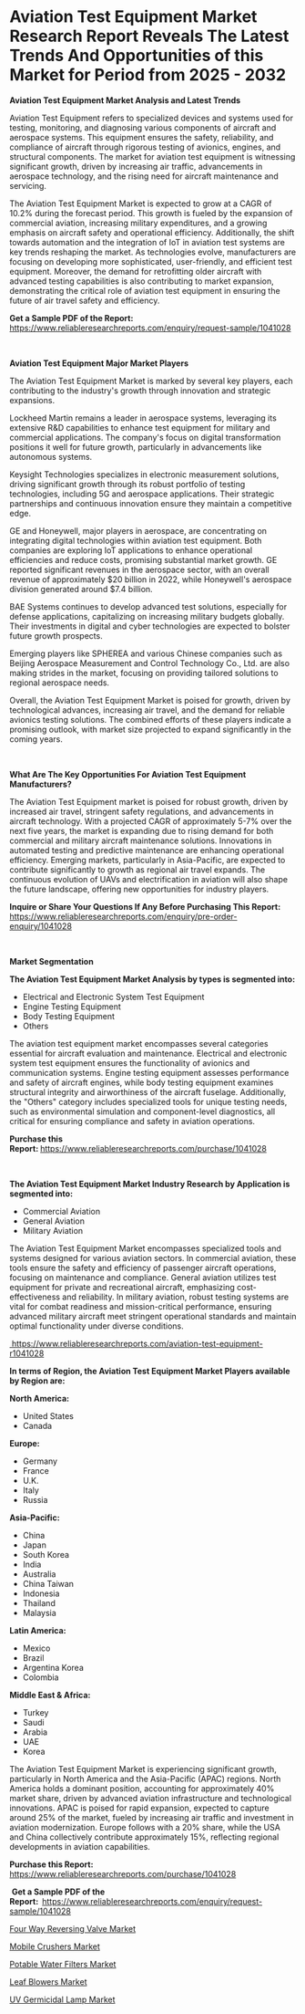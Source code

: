 <p><h1>Aviation Test Equipment Market Research Report Reveals The Latest Trends And Opportunities of this Market for Period from 2025 - 2032</h1></p><p><strong>Aviation Test Equipment Market Analysis and Latest Trends</strong></p>
<p><p>Aviation Test Equipment refers to specialized devices and systems used for testing, monitoring, and diagnosing various components of aircraft and aerospace systems. This equipment ensures the safety, reliability, and compliance of aircraft through rigorous testing of avionics, engines, and structural components. The market for aviation test equipment is witnessing significant growth, driven by increasing air traffic, advancements in aerospace technology, and the rising need for aircraft maintenance and servicing.</p><p>The Aviation Test Equipment Market is expected to grow at a CAGR of 10.2% during the forecast period. This growth is fueled by the expansion of commercial aviation, increasing military expenditures, and a growing emphasis on aircraft safety and operational efficiency. Additionally, the shift towards automation and the integration of IoT in aviation test systems are key trends reshaping the market. As technologies evolve, manufacturers are focusing on developing more sophisticated, user-friendly, and efficient test equipment. Moreover, the demand for retrofitting older aircraft with advanced testing capabilities is also contributing to market expansion, demonstrating the critical role of aviation test equipment in ensuring the future of air travel safety and efficiency.</p></p>
<p><strong>Get a Sample PDF of the Report:&nbsp;</strong> <a href="https://www.reliableresearchreports.com/enquiry/request-sample/1041028?utm_campaign=40&utm_medium=2&utm_source=Github&utm_content=ia&utm_term=22022025&utm_id=aviation-test-equipment">https://www.reliableresearchreports.com/enquiry/request-sample/1041028</a></p>
<p>&nbsp;</p>
<p><strong>Aviation Test Equipment Major Market Players</strong></p>
<p><p>The Aviation Test Equipment Market is marked by several key players, each contributing to the industry's growth through innovation and strategic expansions. </p><p>Lockheed Martin remains a leader in aerospace systems, leveraging its extensive R&D capabilities to enhance test equipment for military and commercial applications. The company's focus on digital transformation positions it well for future growth, particularly in advancements like autonomous systems. </p><p>Keysight Technologies specializes in electronic measurement solutions, driving significant growth through its robust portfolio of testing technologies, including 5G and aerospace applications. Their strategic partnerships and continuous innovation ensure they maintain a competitive edge.</p><p>GE and Honeywell, major players in aerospace, are concentrating on integrating digital technologies within aviation test equipment. Both companies are exploring IoT applications to enhance operational efficiencies and reduce costs, promising substantial market growth. GE reported significant revenues in the aerospace sector, with an overall revenue of approximately $20 billion in 2022, while Honeywell's aerospace division generated around $7.4 billion.</p><p>BAE Systems continues to develop advanced test solutions, especially for defense applications, capitalizing on increasing military budgets globally. Their investments in digital and cyber technologies are expected to bolster future growth prospects.</p><p>Emerging players like SPHEREA and various Chinese companies such as Beijing Aerospace Measurement and Control Technology Co., Ltd. are also making strides in the market, focusing on providing tailored solutions to regional aerospace needs. </p><p>Overall, the Aviation Test Equipment Market is poised for growth, driven by technological advances, increasing air travel, and the demand for reliable avionics testing solutions. The combined efforts of these players indicate a promising outlook, with market size projected to expand significantly in the coming years.</p></p>
<p>&nbsp;</p>
<p><strong>What Are The Key Opportunities For Aviation Test Equipment Manufacturers?</strong></p>
<p><p>The Aviation Test Equipment market is poised for robust growth, driven by increased air travel, stringent safety regulations, and advancements in aircraft technology. With a projected CAGR of approximately 5-7% over the next five years, the market is expanding due to rising demand for both commercial and military aircraft maintenance solutions. Innovations in automated testing and predictive maintenance are enhancing operational efficiency. Emerging markets, particularly in Asia-Pacific, are expected to contribute significantly to growth as regional air travel expands. The continuous evolution of UAVs and electrification in aviation will also shape the future landscape, offering new opportunities for industry players.</p></p>
<p><strong>Inquire or Share Your Questions If Any Before Purchasing This Report:</strong> <a href="https://www.reliableresearchreports.com/enquiry/pre-order-enquiry/1041028?utm_campaign=40&utm_medium=2&utm_source=Github&utm_content=ia&utm_term=22022025&utm_id=aviation-test-equipment">https://www.reliableresearchreports.com/enquiry/pre-order-enquiry/1041028</a></p>
<p>&nbsp;</p>
<p><strong>Market Segmentation</strong></p>
<p><strong>The Aviation Test Equipment Market Analysis by types is segmented into:</strong></p>
<p><ul><li>Electrical and Electronic System Test Equipment</li><li>Engine Testing Equipment</li><li>Body Testing Equipment</li><li>Others</li></ul></p>
<p><p>The aviation test equipment market encompasses several categories essential for aircraft evaluation and maintenance. Electrical and electronic system test equipment ensures the functionality of avionics and communication systems. Engine testing equipment assesses performance and safety of aircraft engines, while body testing equipment examines structural integrity and airworthiness of the aircraft fuselage. Additionally, the "Others" category includes specialized tools for unique testing needs, such as environmental simulation and component-level diagnostics, all critical for ensuring compliance and safety in aviation operations.</p></p>
<p><strong>Purchase this Report:&nbsp;</strong><a href="https://www.reliableresearchreports.com/purchase/1041028?utm_campaign=40&utm_medium=2&utm_source=Github&utm_content=ia&utm_term=22022025&utm_id=aviation-test-equipment">https://www.reliableresearchreports.com/purchase/1041028</a></p>
<p>&nbsp;</p>
<p><strong>The Aviation Test Equipment Market Industry Research by Application is segmented into:</strong></p>
<p><ul><li>Commercial Aviation</li><li>General Aviation</li><li>Military Aviation</li></ul></p>
<p><p>The Aviation Test Equipment Market encompasses specialized tools and systems designed for various aviation sectors. In commercial aviation, these tools ensure the safety and efficiency of passenger aircraft operations, focusing on maintenance and compliance. General aviation utilizes test equipment for private and recreational aircraft, emphasizing cost-effectiveness and reliability. In military aviation, robust testing systems are vital for combat readiness and mission-critical performance, ensuring advanced military aircraft meet stringent operational standards and maintain optimal functionality under diverse conditions.</p></p>
<p><a href="https://www.reliableresearchreports.com/aviation-test-equipment-r1041028?utm_campaign=40&utm_medium=2&utm_source=Github&utm_content=ia&utm_term=22022025&utm_id=aviation-test-equipment">&nbsp;https://www.reliableresearchreports.com/aviation-test-equipment-r1041028</a></p>
<p><strong>In terms of Region, the Aviation Test Equipment Market Players available by Region are:</strong></p>
<p>
    <p> <strong> North America: </strong>
        <ul>
            <li>United States</li>
            <li>Canada</li>
        </ul>
        </p> 
    <p> <strong> Europe: </strong>
        <ul>
            <li>Germany</li>
            <li>France</li>
            <li>U.K.</li>
            <li>Italy</li>
            <li>Russia</li>
        </ul>
        </p> 
    <p> <strong> Asia-Pacific: </strong>
        <ul>
            <li>China</li>
            <li>Japan</li>
            <li>South Korea</li>
            <li>India</li>
            <li>Australia</li>
            <li>China Taiwan</li>
            <li>Indonesia</li>
            <li>Thailand</li>
            <li>Malaysia</li>
        </ul>
        </p> 
    <p> <strong> Latin America: </strong>
        <ul>
            <li>Mexico</li>
            <li>Brazil</li>
            <li>Argentina Korea</li>
            <li>Colombia</li>
        </ul>
        </p> 
    <p> <strong> Middle East & Africa: </strong>
        <ul>
            <li>Turkey</li>
            <li>Saudi</li>
            <li>Arabia</li>
            <li>UAE</li>
            <li>Korea</li>
        </ul>
    </p>
    </p>
<p><p>The Aviation Test Equipment Market is experiencing significant growth, particularly in North America and the Asia-Pacific (APAC) regions. North America holds a dominant position, accounting for approximately 40% market share, driven by advanced aviation infrastructure and technological innovations. APAC is poised for rapid expansion, expected to capture around 25% of the market, fueled by increasing air traffic and investment in aviation modernization. Europe follows with a 20% share, while the USA and China collectively contribute approximately 15%, reflecting regional developments in aviation capabilities.</p></p>
<p><strong>Purchase this Report: </strong><a href="https://www.reliableresearchreports.com/purchase/1041028?utm_campaign=40&utm_medium=2&utm_source=Github&utm_content=ia&utm_term=22022025&utm_id=aviation-test-equipment">https://www.reliableresearchreports.com/purchase/1041028</a></p>
<p>&nbsp;<strong>Get a Sample PDF of the Report:&nbsp;&nbsp;</strong><a href="https://www.reliableresearchreports.com/enquiry/request-sample/1041028?utm_campaign=40&utm_medium=2&utm_source=Github&utm_content=ia&utm_term=22022025&utm_id=aviation-test-equipment">https://www.reliableresearchreports.com/enquiry/request-sample/1041028</a></p>
<p><strong></strong></p>
<p><p><a href="https://github.com/daphnyvashdi/Market-Research-Report-List-1/blob/main/four-way-reversing-valve-market.md?utm_campaign=40&utm_medium=2&utm_source=Github&utm_content=ia&utm_term=22022025&utm_id=aviation-test-equipment">Four Way Reversing Valve Market</a></p><p><a href="https://github.com/ijffseandy/Market-Research-Report-List-1/blob/main/mobile-crushers-market.md?utm_campaign=40&utm_medium=2&utm_source=Github&utm_content=ia&utm_term=22022025&utm_id=aviation-test-equipment">Mobile Crushers Market</a></p><p><a href="https://github.com/mupumafrhad/Market-Research-Report-List-1/blob/main/potable-water-filters-market.md?utm_campaign=40&utm_medium=2&utm_source=Github&utm_content=ia&utm_term=22022025&utm_id=aviation-test-equipment">Potable Water Filters Market</a></p><p><a href="https://github.com/cornuznwazue/Market-Research-Report-List-1/blob/main/leaf-blowers-market.md?utm_campaign=40&utm_medium=2&utm_source=Github&utm_content=ia&utm_term=22022025&utm_id=aviation-test-equipment">Leaf Blowers Market</a></p><p><a href="https://github.com/sderolza/Market-Research-Report-List-1/blob/main/uv-germicidal-lamp-market.md?utm_campaign=40&utm_medium=2&utm_source=Github&utm_content=ia&utm_term=22022025&utm_id=aviation-test-equipment">UV Germicidal Lamp Market</a></p></p>